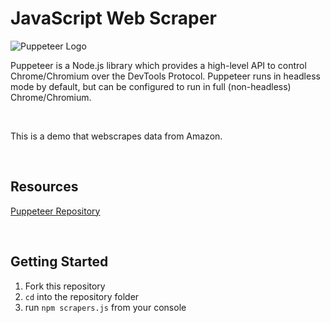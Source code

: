 # JavaScript Web Scraper

![Puppeteer Logo](https://user-images.githubusercontent.com/10379601/29446482-04f7036a-841f-11e7-9872-91d1fc2ea683.png)

<p>Puppeteer is a Node.js library which provides a high-level API to control Chrome/Chromium over the DevTools Protocol. Puppeteer runs in headless mode by default, but can be configured to run in full (non-headless) Chrome/Chromium.</p>

<br>

<p>This is a demo that webscrapes data from Amazon.</p>

<br>

## Resources

[Puppeteer Repository](https://github.com/puppeteer/puppeteer/tree/main#readme)

<br>

## Getting Started

1. Fork this repository
2. `cd` into the repository folder
3. run `npm scrapers.js` from your console
